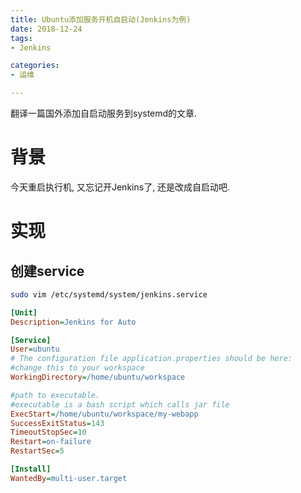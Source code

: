 ```yaml
---
title: Ubuntu添加服务开机自启动(Jenkins为例)
date: 2018-12-24
tags:
- Jenkins

categories: 
- 运维

---
```

翻译一篇国外添加自启动服务到systemd的文章.
<!--more-->
# 背景
今天重启执行机, 又忘记开Jenkins了, 还是改成自启动吧.
# 实现
## 创建service
```bash
sudo vim /etc/systemd/system/jenkins.service
```
```ini
[Unit]
Description=Jenkins for Auto

[Service]
User=ubuntu
# The configuration file application.properties should be here:
#change this to your workspace
WorkingDirectory=/home/ubuntu/workspace

#path to executable. 
#executable is a bash script which calls jar file
ExecStart=/home/ubuntu/workspace/my-webapp
SuccessExitStatus=143
TimeoutStopSec=10
Restart=on-failure
RestartSec=5

[Install]
WantedBy=multi-user.target
```
<!--stackedit_data:
eyJoaXN0b3J5IjpbLTY3NDYzNzQ5OF19
-->